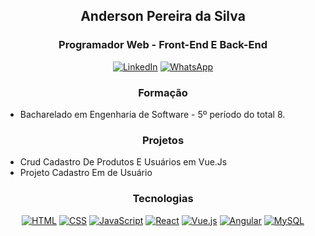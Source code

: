 <h2 align="center"> Anderson Pereira da Silva </h2>
<h3 align="center">Programador Web - Front-End E Back-End</h3>

<p align="center">
  <a href="https://www.linkedin.com/in/anderson-pereira-da-silva-420b84169" target="_blank"><img alt="LinkedIn" src="https://img.shields.io/badge/-LinkedIn-blue?style=flat-square&logo=Linkedin&logoColor=white" /></a>
  <a href="https://wa.me/5569999152019" target="_blank"><img alt="WhatsApp" src="https://img.shields.io/badge/-WhatsApp-green?style=flat-square&logo=WhatsApp&logoColor=white" /></a>
</p>

<h3 align="center">Formação</h3>
<p align="center">
  <ul>
    <li>Bacharelado em Engenharia de Software - 5º período do total 8.</li>
  </ul>
</p>

<h3 align="center">Projetos</h3>
<p align="center">
  <ul>
    <li>Crud Cadastro De Produtos E Usuários em Vue.Js</li>
    <li>Projeto Cadastro Em de Usuário</li>
  </ul>
</p>

<h3 align="center">Tecnologias</h3>
<p align="center">
  <a href="https://developer.mozilla.org/pt-BR/docs/Web/HTML" target="_blank"><img alt="HTML" src="https://img.shields.io/badge/-HTML-E34F26?style=flat-square&logo=html5&logoColor=white" /></a>
  <a href="https://developer.mozilla.org/pt-BR/docs/Web/CSS" target="_blank"><img alt="CSS" src="https://img.shields.io/badge/-CSS-1572B6?style=flat-square&logo=css3&logoColor=white" /></a>
  <a href="https://developer.mozilla.org/pt-BR/docs/Web/JavaScript" target="_blank"><img alt="JavaScript" src="https://img.shields.io/badge/-JavaScript-black?style=flat-square&logo=javascript&logoColor=eed718" /></a>
  <a href="https://reactjs.org/" target="_blank"><img alt="React" src="https://img.shields.io/badge/-React-black?style=flat-square&logo=react&logoColor=61DAFB" /></a>
  <a href="https://vuejs.org/" target="_blank"><img alt="Vue.js" src="https://img.shields.io/badge/-Vue.js-35495E?style=flat-square&logo=vue.js&logoColor=4FC08D" /></a>
  <a href="https://angular.io/" target="_blank"><img alt="Angular" src="https://img.shields.io/badge/-Angular-DD0031?style=flat-square&logo=angular" /></a>
  <a href="https://www.mysql.com/" target="_blank"><img alt="MySQL" src="https://img.shields.io/badge/-MySQL-black?style=flat-square&logo=mysql" /></a>
  <a href="https://www.sqlite.org/index.html" target="_blank"><img alt="SQLite" src="https://img.shields.io/badge/-SQLite-black?style=flat-square&logo=sqlite
